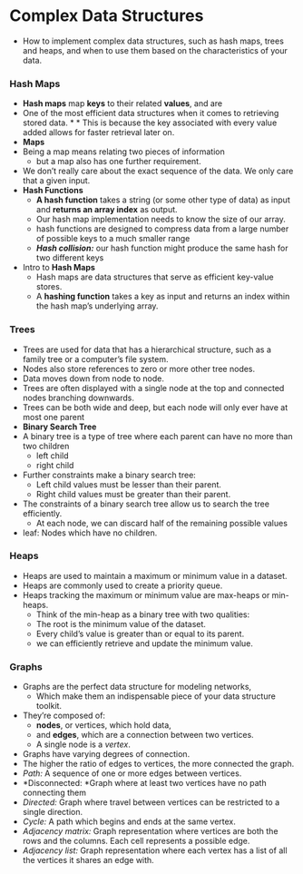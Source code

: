 # Complex Data Structures
* How to implement complex data structures, such as hash maps, trees and heaps, and when to use them based on the characteristics of your data.


### Hash Maps
* **Hash maps** map **keys** to their related **values**, and are 
* One of the most efficient data structures when it comes to retrieving stored data. * * This is because the key associated with every value added allows for faster retrieval later on.
* **Maps**
* Being a map means relating two pieces of information 
    * but a map also has one further requirement. 
* We don’t really care about the exact sequence of the data. We only care that a given input.
* **Hash Functions**
    * **A hash function** takes a string (or some other type of data) as input and **returns an array index** as output.
    * Our hash map implementation needs to know the size of our array. 
    * hash functions are designed to compress data from a large number of possible keys to a much smaller range
    * ***Hash collision:*** our hash function might produce the same hash for two different keys
* Intro to **Hash Maps**
    * Hash maps are data structures that serve as efficient key-value stores.
    * A **hashing function** takes a key as input and returns an index within the hash map’s underlying array.


### Trees
*  Trees are used for data that has a hierarchical structure, such as a family tree or a computer’s file system. 
* Nodes also store references to zero or more other tree nodes. 
* Data moves down from node to node.
* Trees are often displayed with a single node at the top and connected nodes branching downwards.
* Trees can be both wide and deep, but each node will only ever have at most one parent
* **Binary Search Tree**
* A binary tree is a type of tree where each parent can have no more than two children
    * left child
    * right child
* Further constraints make a binary search tree:
    * Left child values must be lesser than their parent.
    * Right child values must be greater than their parent.
* The constraints of a binary search tree allow us to search the tree efficiently. 
    * At each node, we can discard half of the remaining possible values
* leaf: Nodes which have no children.

### Heaps
* Heaps are used to maintain a maximum or minimum value in a dataset.
* Heaps are commonly used to create a priority queue.
* Heaps tracking the maximum or minimum value are max-heaps or min-heaps. 
    * Think of the min-heap as a binary tree with two qualities:
    * The root is the minimum value of the dataset.
    * Every child’s value is greater than or equal to its parent.
    * we can efficiently retrieve and update the minimum value.

### Graphs
* Graphs are the perfect data structure for modeling networks, 
    * Which make them an indispensable piece of your data structure toolkit.
* They’re composed of: 
    * **nodes**, or vertices, which hold data, 
    * and **edges**, which are a connection between two vertices. 
    * A single node is a *vertex*.
* Graphs have varying degrees of connection.
* The higher the ratio of edges to vertices, the more connected the graph.
* *Path:* A sequence of one or more edges between vertices.
* *Disconnected: *Graph where at least two vertices have no path connecting them
* *Directed:* Graph where travel between vertices can be restricted to a single direction.
* *Cycle:* A path which begins and ends at the same vertex.
* *Adjacency matrix:* Graph representation where vertices are both the rows and the columns. Each cell represents a possible edge.
* *Adjacency list:* Graph representation where each vertex has a list of all the vertices it shares an edge with.

